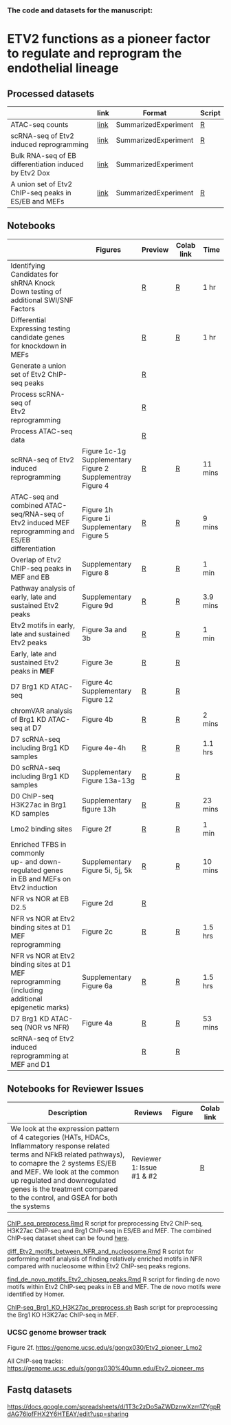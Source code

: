 ### The code and datasets for the manuscript: 

# ETV2 functions as a pioneer factor to regulate and reprogram the endothelial lineage

## Processed datasets

| | link | Format | Script | 
| --- | --- | --- | --- | 
| ATAC-seq counts | [link](https://s3.msi.umn.edu/gongx030/datasets/dataset=Etv2ATAC_version=20190228a/all_ATAC.rds) | SummarizedExperiment | [R](ATAC_seq_preprocess.Rmd) |
| scRNA-seq of Etv2 induced reprogramming | [link](https://s3.msi.umn.edu/gongx030/etv2_pioneer/data/processed_Etv2_scRNAseq.rds) | SummarizedExperiment | [R](scRNA_seq_preprocess.Rmd) |
| Bulk RNA-seq of EB differentiation induced by Etv2 Dox | [link](https://s3.msi.umn.edu/gongx030/datasets/dataset=Etv2RNA-seq_version=20190909a/se.rds) | SummarizedExperiment | |
| A union set of Etv2 ChIP-seq peaks in ES/EB and MEFs | [link](https://s3.msi.umn.edu/gongx030/datasets/dataset=Etv2PioneerChIPseq_version=20191203a/all_Etv2_peaks.rds) | SummarizedExperiment | [R](generate_union_Etv2_peakset.ipynb) |

## Notebooks

|  | Figures | Preview | Colab link | Time |
| --- | --- | --- | --- | --- |
| Identifying Candidates for shRNA Knock Down testing of additional SWI/SNF Factors  | | [R](Etv2_Project_SWI_SNF_shRNA_Candidate_gene_Expression_Testing.ipynb) | [R](https://colab.research.google.com/github/gongx030/Etv2_pioneer/blob/master/Etv2_Project_SWI_SNF_shRNA_Candidate_gene_Expression_Testing.ipynb) | 1 hr | |
| Differential Expressing testing candidate genes for knockdown in MEFs | | [R](Etv2_Project_Candidate_gene_Expression_Testing.ipynb) | [R](https://colab.research.google.com/github/gongx030/Etv2_pioneer/blob/master/Etv2_Project_Candidate_gene_Expression_Testing.ipynb) | 1 hr | |
| Generate a union set of Etv2 ChIP-seq peaks | | [R](generate_union_Etv2_peakset.ipynb) | | | |
| Process scRNA-seq of<br> Etv2 reprogramming | | [R](scRNA_seq_preprocess.Rmd) |  | | |
| Process ATAC-seq data | | [R](ATAC_seq_preprocess.Rmd) |  |   |  |
| scRNA-seq of Etv2 induced reprogramming | Figure 1c-1g <br> Supplementary Figure 2 <br> Supplementray Figure 4 | [R](scRNA_seq.ipynb) | [R](https://colab.research.google.com/github/gongx030/etv2_pioneer/blob/master/scRNA_seq.ipynb) | 11 mins |
| ATAC-seq and combined ATAC-seq/RNA-seq of <br> Etv2 induced MEF reprogramming and ES/EB differentiation | Figure 1h <br> Figure 1i <br> Supplementary Figure 5 | [R](ATAC_analysis.ipynb) | [R](https://colab.research.google.com/github/gongx030/etv2_pioneer/blob/master/ATAC_analysis.ipynb) | 9 mins |
| Overlap of Etv2 ChIP-seq peaks in MEF and EB | Supplementary Figure 8 | [R](Etv2_ChIP_seq_peaks.ipynb) | [R](https://colab.research.google.com/github/gongx030/etv2_pioneer/blob/master/Etv2_ChIP_seq_peaks.ipynb) | 1 min | 
| Pathway analysis of early, late and sustained Etv2 peaks | Supplementary Figure 9d | [R](Pathway_Etv2_peaks.ipynb) | [R](https://colab.research.google.com/github/gongx030/etv2_pioneer/blob/master/Pathway_Etv2_peaks.ipynb) | 3.9 mins | 
| Etv2 motifs in early, late and sustained Etv2 peaks | Figure 3a and 3b | [R](Etv2_motifs_in_early_Etv2_peaks.ipynb) | [R](https://colab.research.google.com/github/gongx030/etv2_pioneer/blob/master/Etv2_motifs_in_early_Etv2_peaks.ipynb) | 1 min |
| Early, late and sustained Etv2 peaks in **MEF** | Figure 3e | [R](early_Etv2_peaks_in_MEF.ipynb) | [R](https://colab.research.google.com/github/gongx030/etv2_pioneer/blob/master/early_Etv2_peaks_in_MEF.ipynb) |  |
| D7 Brg1 KD ATAC-seq | Figure 4c <br> Supplementary Figure 12 | [R](Brg1_KD_sustained_Etv2_peaks.ipynb) | [R](https://colab.research.google.com/github/gongx030/etv2_pioneer/blob/master/Brg1_KD_sustained_Etv2_peaks.ipynb) |  |
| chromVAR analysis of Brg1 KD ATAC-seq at D7| Figure 4b | [R](chromVAR_Brg1_KD_ATAC_D7.ipynb) | [R](https://colab.research.google.com/github/gongx030/etv2_pioneer/blob/master/chromVAR_Brg1_KD_ATAC_D7.ipynb) | 2 mins |
| D7 scRNA-seq including Brg1 KD samples | Figure 4e-4h | [R](Brg1KD_scRNA_seq_D7.ipynb) | [R](https://colab.research.google.com/github/gongx030/etv2_pioneer/blob/master/Brg1KD_scRNA_seq_D7.ipynb) | 1.1 hrs |
| D0 scRNA-seq including Brg1 KD samples | Supplementary Figure 13a-13g | [R](Brg1KD_scRNA_seq_D0.ipynb) | [R](https://colab.research.google.com/github/gongx030/etv2_pioneer/blob/master/Brg1KD_scRNA_seq_D0.ipynb) |  |
| D0 ChIP-seq H3K27ac in Brg1 KD samples | Supplementary figure 13h | [R](H3K27ac_Chip_seq_Analysis.ipynb) | [R](https://colab.research.google.com/github/gongx030/etv2_pioneer/blob/master/H3K27ac_Chip_seq_Analysis.ipynb) | 23 mins |
| Lmo2 binding sites | Figure 2f | [R](Lmo2_track.ipynb) | [R](https://colab.research.google.com/github/gongx030/etv2_pioneer/blob/master/Lmo2_track.ipynb) | 1 min |
| Enriched TFBS in commonly <br> up- and down-regulated genes <br> in EB and MEFs on Etv2 induction | Supplementary Figure 5i, 5j, 5k | [R](FBS_in_commonly_regulated_genes.ipynb) | [R](https://colab.research.google.com/github/gongx030/etv2_pioneer/blob/master/FBS_in_commonly_regulated_genes.ipynb) | 10 mins |
| NFR vs NOR at EB D2.5 | Figure 2d | [R](Etv2_ChIP_seq_analysis.ipynb) |  |  |
| NFR vs NOR at Etv2 binding sites at D1 MEF reprogramming | Figure 2c | [R](Etv2_binding_D1_MEF.ipynb) | [R](https://colab.research.google.com/github/gongx030/etv2_pioneer/blob/master/Etv2_binding_D1_MEF.ipynb) | 1.5 hrs | 
| NFR vs NOR at Etv2 binding sites at D1 MEF reprogramming <br> (including additional epigenetic marks) | Supplementary Figure 6a | [R](Etv2_binding_D1_MEF_extended.ipynb) | [R](https://colab.research.google.com/github/gongx030/etv2_pioneer/blob/master/Etv2_binding_D1_MEF_extended.ipynb) | 1.5 hrs |
| D7 Brg1 KD ATAC-seq (NOR vs NFR) | Figure 4a | [R](Brg1_KD_sustained_Etv2_peaks_NOR_NFR.ipynb) | [R](https://colab.research.google.com/github/gongx030/etv2_pioneer/blob/master/Brg1_KD_sustained_Etv2_peaks_NOR_NFR.ipynb) | 53 mins |
| scRNA-seq of Etv2 induced reprogramming at MEF and D1 | | [R](scRNA_seq_D1.ipynb) | [R](https://colab.research.google.com/github/gongx030/etv2_pioneer/blob/master/scRNA_seq_D1.ipynb) | |


## Notebooks for Reviewer Issues

| Description | Reviews | Figure | Colab link | 
| --- | --- | --- | --- |
| We look at the expression pattern of 4 categories (HATs, HDACs, Inflammatory response related terms and NFkB related pathways), to comapre the 2 systems ES/EB and MEF. We look at the common up regulated and downregulated genes is the treatment compared to the control, and GSEA for both the systems | Reviewer 1: Issue #1 & #2 |  | [R](https://colab.research.google.com/github/gongx030/etv2_pioneer/blob/master/Gene_expression_Inflammatory.ipynb) |



[ChIP_seq_preprocess.Rmd](ChIP_seq_preprocess.Rmd) R script for preprocessing Etv2 ChIP-seq, H3K27ac ChIP-seq and Brg1 ChIP-seq in ES/EB and MEF.  The combined ChIP-seq dataset sheet can be found [here](https://docs.google.com/spreadsheets/d/1UWiduM3Pv-GsVGmfxFApnyVBI1THMR8n8wHg5st3b5c/edit?usp=sharing).  

[diff_Etv2_motifs_between_NFR_and_nucleosome.Rmd](diff_Etv2_motifs_between_NFR_and_nucleosome.Rmd) R script for performing motif analysis of finding relatively enriched motifs in NFR compared with nucleosome within Etv2 ChIP-seq peaks regions. 

[find_de_novo_motifs_Etv2_chipseq_peaks.Rmd](find_de_novo_motifs_Etv2_chipseq_peaks.Rmd) R script for finding de novo motifs within Etv2 ChIP-seq peaks in EB and MEF.  The de novo motifs were identified by Homer. 

[ChIP-seq_Brg1_KO_H3K27ac_preprocess.sh](ChIP-seq_Brg1_KO_H3K27ac_preprocess.sh) Bash script for preprocessing the Brg1 KO H3K27ac ChIP-seq in MEF. 

### UCSC genome browser track

Figure 2f. https://genome.ucsc.edu/s/gongx030/Etv2_pioneer_Lmo2

All ChIP-seq tracks: https://genome.ucsc.edu/s/gongx030%40umn.edu/Etv2_pioneer_ms

## Fastq datasets

https://docs.google.com/spreadsheets/d/1T3c2zDoSaZWDznwXzm1ZYgpRdAG76lofFHX2Y6HTEAY/edit?usp=sharing
